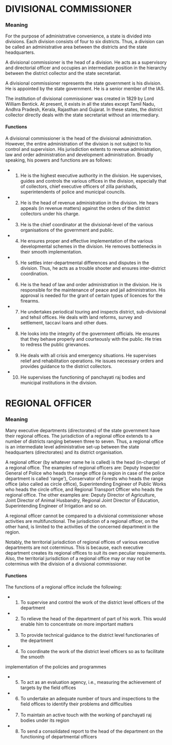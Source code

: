 # **DIVISIONAL COMMISSIONER**

### **Meaning**

For the purpose of administrative convenience, a state is divided into divisions. Each division consists of four to six districts. Thus, a division can be called an administrative area between the districts and the state headquarters.

A divisional commissioner is the head of a division. He acts as a supervisory and directorial officer and occupies an intermediate position in the hierarchy between the district collector and the state secretariat.

A divisional commissioner represents the state government is his division. He is appointed by the state government. He is a senior member of the IAS.

The institution of divisional commissioner was created in 1829 by Lord William Bentick. At present, it exists in all the states except Tamil Nadu, Andhra Pradesh, Kerala, Rajasthan and Gujarat. In these states, the district collector directly deals with the state secretariat without an intermediary.

#### **Functions**

A divisional commissioner is the head of the divisional administration. However, the entire administration of the division is not subject to his control and supervision. His jurisdiction extents to revenue administration, law and order administration and development administration. Broadly speaking, his powers and functions are as follows:

- 1. He is the highest executive authority in the division. He supervises, guides and controls the various offices in the division, especially that of collectors, chief executive officers of zilla parishads, superintendents of police and municipal councils.
- 2. He is the head of revenue administration in the division. He hears appeals (in revenue matters) against the orders of the district collectors under his charge.
- 3. He is the chief coordinator at the divisional-level of the various organisations of the government and public.
- 4. He ensures proper and effective implementation of the various developmental schemes in the division. He removes bottlenecks in their smooth implementation.
- 5. He settles inter-departmental differences and disputes in the division. Thus, he acts as a trouble shooter and ensures inter-district coordination.

- 6. He is the head of law and order administration in the division. He is responsible for the maintenance of peace and jail administration. His approval is needed for the grant of certain types of licences for the firearms.
- 7. He undertakes periodical touring and inspects district, sub-divisional and tehsil offices. He deals with land reforms, survey and settlement, taccavi loans and other dues.
- 8. He looks into the integrity of the government officials. He ensures that they behave properly and courteously with the public. He tries to redress the public grievances.
- 9. He deals with all crisis and emergency situations. He supervises relief and rehabilitation operations. He issues necessary orders and provides guidance to the district collectors.
- 10. He supervises the functioning of panchayati raj bodies and municipal institutions in the division.

# **REGIONAL OFFICER**

### **Meaning**

Many executive departments (directorates) of the state government have their regional offices. The jurisdiction of a regional office extends to a number of districts ranging between three to seven. Thus, a regional office is an intermediate level administrative set-up between the state headquarters (directorates) and its district organisation.

A regional officer (by whatever name he is called) is the head (in-charge) of a regional office. The examples of regional officers are: Deputy Inspector General of Police who heads the range office (a region in case of the police department is called 'range'), Conservator of Forests who heads the range office (also called as circle office), Superintending Engineer of Public Works who heads the circle office, and Regional Transport Officer who heads the regional office. The other examples are: Deputy Director of Agriculture, Joint Director of Animal Husbandry, Regional Joint Director of Education, Superintending Engineer of Irrigation and so on.

A regional officer cannot be compared to a divisional commissioner whose activities are multifunctional. The jurisdiction of a regional officer, on the other hand, is limited to the activities of the concerned department in the region.

Notably, the territorial jurisdiction of regional offices of various executive departments are not coterminus. This is because, each executive department creates its regional offices to suit its own peculiar requirements. Also, the territorial jurisdiction of a regional office may or may not be coterminus with the division of a divisional commissioner.

#### **Functions**

The functions of a regional office include the following:

- 1. To supervise and control the work of the district level officers of the department
- 2. To relieve the head of the department of part of his work. This would enable him to concentrate on more important matters
- 3. To provide technical guidance to the district level functionaries of the department
- 4. To coordinate the work of the district level officers so as to facilitate the smooth

implementation of the policies and programmes

- 5. To act as an evaluation agency, i.e., measuring the achievement of targets by the field offices
- 6. To undertake an adequate number of tours and inspections to the field offices to identify their problems and difficulties
- 7. To maintain an active touch with the working of panchayati raj bodies under its region
- 8. To send a consolidated report to the head of the department on the functioning of departmental officers